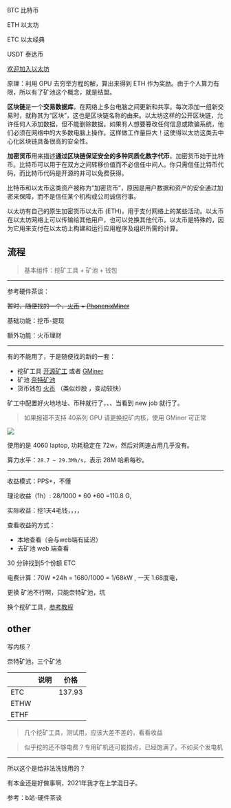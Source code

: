
BTC 比特币

ETH 以太坊

ETC 以太经典

USDT 泰达币


[欢迎加入以太坊](https://ethereum.org/zh/)

原理：利用 GPU 去穷举方程的解，算出来得到 ETH 作为奖励。由于个人算力有限，所以有了矿池这个概念，就是结盟。


**区块链**是一个**交易数据库**，在网络上多台电脑之间更新和共享。每次添加一组新交易时，就称其为“区块”，这也是区块链名称的由来。以太坊这样的公开区块链，允许任何人添加数据，但不能删除数据。如果有人想要篡改任何信息或欺骗系统，他们必须在网络中的大多数电脑上操作。这样做工作量巨大！这使得以太坊这类去中心化区块链具备很高的安全性。



**加密货币**用来描述**通过区块链保证安全的多种同质化数字代币**。加密货币始于比特币。比特币可以用于在双方之间转移价值而不必信任中间人。你只需信任比特币代码，而比特币代码是开源的并可以免费获得。

比特币和以太币这类资产被称为“加密货币”，原因是用户数据和资产的安全通过加密来保障，而不是信任某个机构或公司诚信行事。

以太坊有自己的原生加密货币以太币 (ETH)，用于支付网络上的某些活动。以太币在以太坊网络上可以传输给其他用户，也可以兑换其他代币。以太币是特殊的，因为它用来支付在以太坊上构建和运行应用程序及组织所需的计算。


## 流程


> 基本组件：挖矿工具 + 矿池 + 钱包

--------------------

参考硬件茶谈：

~~暂时，随便找的一个，[火币](https://www.huobi.com/zh-cn/) + [PhonenixMiner](https://phoenixminer.org/)~~

基础功能：挖币-提现

额外功能：火币理财


----------------------


有的不能用了，于是随便找的新的一套：
- 挖矿工具 [开源矿工](https://ntminer.cn/start/) 或者 [GMiner](https://github.com/develsoftware/GMinerRelease/releases) 
- 矿池 [奈特矿池](https://www.ntminerpool.cn/)
- 货币钱包 [火币](https://www.huobi.com/zh-cn/) （类似炒股 ，变动较快）




矿工中配置好火地地址、币种就行了，、、当看到 new job 就行了。

> 如果报错不支持 40系列 GPU 请更换挖矿内核，使用 GMiner 可正常


<img src="https://img-1301102143.cos.ap-beijing.myqcloud.com/20230805201505.png">


使用的是 4060 laptop, 功耗稳定在 72w，然后对网速占用几乎没有。 

算力水平：`28.7 ~ 29.3Mh/s`，表示 28M 哈希每秒。


-------------------------

收益模式：PPS+，不懂

理论收益（1h）: 28/1000 * 60 *60 =110.8 G,

实际收益：挖1天4毛钱，，，，

查看收益的方式：
- 本地查看（会与web端有延迟）
- 去矿池 web 端查看


30 分钟找到5个份额 ETC


电费计算：70W *24h = 1680/1000 = 1/68kW , 一天 1.68度电，



更换 矿池不行啊，只能奈特矿池，坑

换个挖矿工具，[参考教程](https://support.antpool.com/hc/zh-cn/articles/5985946623897-ETC%E6%8C%96%E7%9F%BF%E6%95%99%E7%A8%8B)



## other

写内核？

奈特矿池，三个矿池

|      | 说明 | 价格   |
| ---- | ---- | ------ |
| ETC  |      | 137.93 |
| ETHW |      |        |
| ETHF |      |        |

> 几个挖矿工具，测试用，应该大差不差的，看看收益

> 似乎挖的还不够电费？专用矿机还可能捞点，已经饱满了。不如买个发电机



-----------------


所以这个是给非法洗钱用的？

有本金还是好做事啊，2021年我才在上学混日子。



参考：b站-硬件茶谈